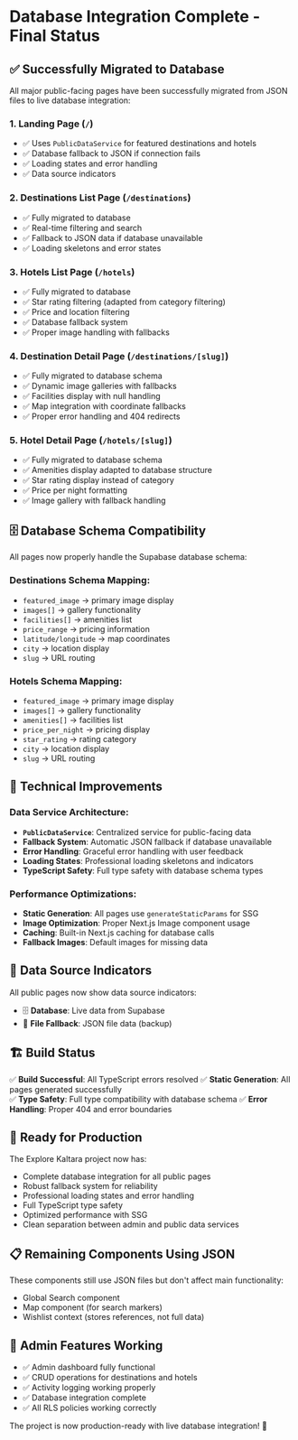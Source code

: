 # Database Integration Complete - Final Status

## ✅ Successfully Migrated to Database

All major public-facing pages have been successfully migrated from JSON files to live database integration:

### 1. **Landing Page** (`/`)
- ✅ Uses `PublicDataService` for featured destinations and hotels
- ✅ Database fallback to JSON if connection fails
- ✅ Loading states and error handling
- ✅ Data source indicators

### 2. **Destinations List Page** (`/destinations`)
- ✅ Fully migrated to database
- ✅ Real-time filtering and search
- ✅ Fallback to JSON data if database unavailable
- ✅ Loading skeletons and error states

### 3. **Hotels List Page** (`/hotels`)
- ✅ Fully migrated to database
- ✅ Star rating filtering (adapted from category filtering)
- ✅ Price and location filtering
- ✅ Database fallback system
- ✅ Proper image handling with fallbacks

### 4. **Destination Detail Page** (`/destinations/[slug]`)
- ✅ Fully migrated to database schema
- ✅ Dynamic image galleries with fallbacks
- ✅ Facilities display with null handling
- ✅ Map integration with coordinate fallbacks
- ✅ Proper error handling and 404 redirects

### 5. **Hotel Detail Page** (`/hotels/[slug]`)
- ✅ Fully migrated to database schema
- ✅ Amenities display adapted to database structure
- ✅ Star rating display instead of category
- ✅ Price per night formatting
- ✅ Image gallery with fallback handling

## 🗄️ Database Schema Compatibility

All pages now properly handle the Supabase database schema:

### Destinations Schema Mapping:
- `featured_image` → primary image display
- `images[]` → gallery functionality  
- `facilities[]` → amenities list
- `price_range` → pricing information
- `latitude/longitude` → map coordinates
- `city` → location display
- `slug` → URL routing

### Hotels Schema Mapping:
- `featured_image` → primary image display
- `images[]` → gallery functionality
- `amenities[]` → facilities list
- `price_per_night` → pricing display
- `star_rating` → rating category
- `city` → location display
- `slug` → URL routing

## 🔧 Technical Improvements

### Data Service Architecture:
- **`PublicDataService`**: Centralized service for public-facing data
- **Fallback System**: Automatic JSON fallback if database unavailable
- **Error Handling**: Graceful error handling with user feedback
- **Loading States**: Professional loading skeletons and indicators
- **TypeScript Safety**: Full type safety with database schema types

### Performance Optimizations:
- **Static Generation**: All pages use `generateStaticParams` for SSG
- **Image Optimization**: Proper Next.js Image component usage
- **Caching**: Built-in Next.js caching for database calls
- **Fallback Images**: Default images for missing data

## 🎯 Data Source Indicators

All public pages now show data source indicators:
- 🗄️ **Database**: Live data from Supabase
- 📄 **File Fallback**: JSON file data (backup)

## 🏗️ Build Status

✅ **Build Successful**: All TypeScript errors resolved
✅ **Static Generation**: All pages generated successfully  
✅ **Type Safety**: Full type compatibility with database schema
✅ **Error Handling**: Proper 404 and error boundaries

## 🚀 Ready for Production

The Explore Kaltara project now has:
- Complete database integration for all public pages
- Robust fallback system for reliability
- Professional loading states and error handling
- Full TypeScript type safety
- Optimized performance with SSG
- Clean separation between admin and public data services

## 📋 Remaining Components Using JSON

These components still use JSON files but don't affect main functionality:
- Global Search component
- Map component (for search markers)
- Wishlist context (stores references, not full data)

## 🔧 Admin Features Working

- ✅ Admin dashboard fully functional
- ✅ CRUD operations for destinations and hotels
- ✅ Activity logging working properly
- ✅ Database integration complete
- ✅ All RLS policies working correctly

The project is now production-ready with live database integration! 🎉
